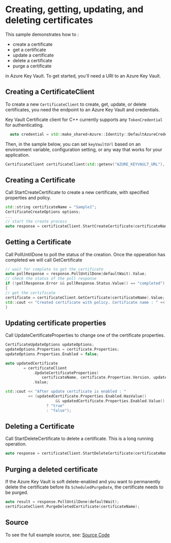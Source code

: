 # Creating, getting, updating, and deleting certificates

This sample demonstrates how to :
* create a certificate
* get a certificate 
* update a certificate
* delete a certificate 
* purge a certificate

in Azure Key Vault.
To get started, you'll need a URI to an Azure Key Vault.

## Creating a CertificateClient

To create a new `CertificateClient` to create, get, update, or delete certificates, you need the endpoint to an Azure Key Vault and credentials.

Key Vault Certificate client for C++ currently supports any `TokenCredential` for authenticating.

```cpp Snippet:CertificateSample1CreateCredential
  auto credential = std::make_shared<Azure::Identity::DefaultAzureCredential>();
```

Then, in the sample below, you can set `keyVaultUrl` based on an environment variable, configuration setting, or any way that works for your application.

```cpp Snippet:CertificateSample1Client
CertificateClient certificateClient(std::getenv("AZURE_KEYVAULT_URL"), credential);
```

## Creating a Certificate

Call StartCreateCertificate to create a new certificate, with specified properties and policy.

```cpp Snippet:CertificateSample1Create
std::string certificateName = "Sample1";
CertificateCreateOptions options;
... 
// start the create process
auto response = certificateClient.StartCreateCertificate(certificateName, options);
```

## Getting a Certificate

Call PollUntilDone to poll the status of the creation. Once the opperation has completed we will call GetCertificate

```cpp Snippet:CertificateSample1Get
// wait for complete to get the certificate
auto pollResponse = response.PollUntilDone(defaultWait).Value;
// check the status of the poll response
if (!pollResponse.Error && pollResponse.Status.Value() == "completed")
{
// get the certificate
certificate = certificateClient.GetCertificate(certificateName).Value;
std::cout << "Created certificate with policy. Certificate name : " << certificate.Name();
}
```

## Updating certificate properties

Call UpdateCertificateProperties to change one of the certificate properties.


```cpp Snippet:CertificateSample1UpdateCertificateProperties
CertificateUpdateOptions updateOptions;
updateOptions.Properties = certificate.Properties;
updateOptions.Properties.Enabled = false;

auto updatedCertificate
        = certificateClient
            .UpdateCertificateProperties(
                certificateName, certificate.Properties.Version, updateOptions)
            .Value;

std::cout << "After update certificate is enabled : "
          << (updatedCertificate.Properties.Enabled.HasValue()
                      && updatedCertificate.Properties.Enabled.Value()
                  ? "true"
                  : "false");
```

## Deleting a Certificate

Call StartDeleteCertificate to delete a certificate. This is a long running operation.

```cpp Snippet:CertificateSample1Delete
auto response = certificateClient.StartDeleteCertificate(certificateName);

```

## Purging a deleted certificate

If the Azure Key Vault is soft delete-enabled and you want to permanently delete the certificate before its `ScheduledPurgeDate`, the certificate needs to be purged.

```cpp Snippet:CertificateSample1Purge
auto result = response.PollUntilDone(defaultWait);
certificateClient.PurgeDeletedCertificate(certificateName);
```
## Source

To see the full example source, see:
[Source Code](https://github.com/Azure/azure-sdk-for-cpp/tree/main/sdk/keyvault/azure-security-keyvault-certificates/test/samples/certificate-basic-operations)
